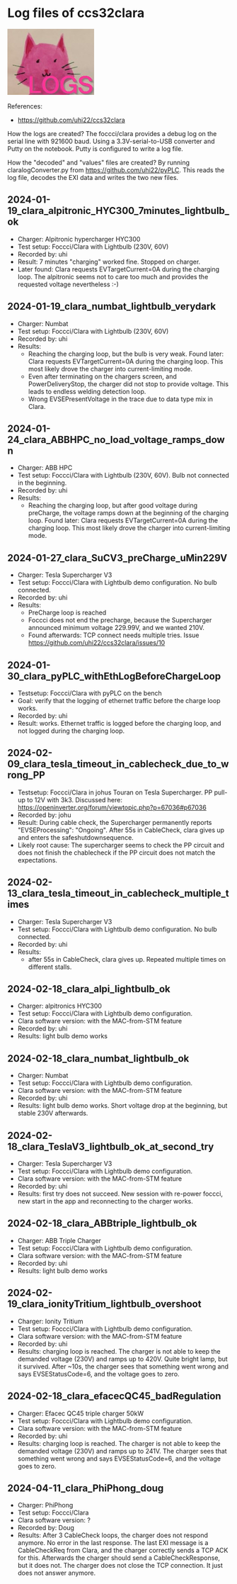 # Log files of ccs32clara

![image](clara_logs.jpg)

References:
- https://github.com/uhi22/ccs32clara

How the logs are created? The foccci/clara provides a debug log on the serial line with 921600 baud. Using a 3.3V-serial-to-USB converter and Putty on the notebook.
Putty is configured to write a log file.

How the "decoded" and "values" files are created? By running claralogConverter.py from https://github.com/uhi22/pyPLC. This reads the log file, decodes the EXI data and writes the two new files.


## 2024-01-19_clara_alpitronic_HYC300_7minutes_lightbulb_ok

- Charger: Alpitronic hypercharger HYC300
- Test setup: Foccci/Clara with Lightbulb (230V, 60V)
- Recorded by: uhi
- Result: 7 minutes "charging" worked fine. Stopped on charger.
- Later found: Clara requests EVTargetCurrent=0A during the charging loop. The alpitronic seems not to care too much and provides the requested voltage nevertheless :-)

## 2024-01-19_clara_numbat_lightbulb_verydark

- Charger: Numbat
- Test setup: Foccci/Clara with Lightbulb (230V, 60V)
- Recorded by: uhi
- Results:
    - Reaching the charging loop, but the bulb is very weak. Found later: Clara requests EVTargetCurrent=0A during the charging loop. This most likely drove the charger into current-limiting mode.
    - Even after terminating on the chargers screen, and PowerDeliveryStop, the charger did not stop to provide voltage. This leads to endless welding detection loop.
    - Wrong EVSEPresentVoltage in the trace due to data type mix in Clara.

## 2024-01-24_clara_ABBHPC_no_load_voltage_ramps_down

- Charger: ABB HPC
- Test setup: Foccci/Clara with Lightbulb (230V, 60V). Bulb not connected in the beginning.
- Recorded by: uhi
- Results:
    - Reaching the charging loop, but after good voltage during preCharge, the voltage ramps down at the beginning of the charging loop. Found later: Clara requests EVTargetCurrent=0A during the charging loop. This most likely drove the charger into current-limiting mode.

## 2024-01-27_clara_SuCV3_preCharge_uMin229V

- Charger: Tesla Supercharger V3
- Test setup: Foccci/Clara with Lightbulb demo configuration. No bulb connected.
- Recorded by: uhi
- Results:
    - PreCharge loop is reached
    - Foccci does not end the precharge, because the Supercharger announced minimum voltage 229.99V, and we wanted 210V.
    - Found afterwards: TCP connect needs multiple tries. Issue https://github.com/uhi22/ccs32clara/issues/10

## 2024-01-30_clara_pyPLC_withEthLogBeforeChargeLoop

- Testsetup: Foccci/Clara with pyPLC on the bench
- Goal: verify that the logging of ethernet traffic before the charge loop works.
- Recorded by: uhi
- Result: works. Ethernet traffic is logged before the charging loop, and not logged during the charging loop.

## 2024-02-09_clara_tesla_timeout_in_cablecheck_due_to_wrong_PP

- Testsetup: Foccci/Clara in johus Touran on Tesla Supercharger. PP pull-up to 12V with 3k3. Discussed here: https://openinverter.org/forum/viewtopic.php?p=67036#p67036
- Recorded by: johu
- Result: During cable check, the Supercharger permanently reports "EVSEProcessing": "Ongoing". After 55s in CableCheck, clara gives up and enters the safeshutdownsequence.
- Likely root cause: The supercharger seems to check the PP circuit and does not finish the chablecheck if the PP circuit does not match the expectations.

## 2024-02-13_clara_tesla_timeout_in_cablecheck_multiple_times
- Charger: Tesla Supercharger V3
- Test setup: Foccci/Clara with Lightbulb demo configuration. No bulb connected.
- Recorded by: uhi
- Results:
    - after 55s in CableCheck, clara gives up. Repeated multiple times on different stalls.

## 2024-02-18_clara_alpi_lightbulb_ok
- Charger: alpitronics HYC300
- Test setup: Foccci/Clara with Lightbulb demo configuration.
- Clara software version: with the MAC-from-STM feature
- Recorded by: uhi
- Results: light bulb demo works

## 2024-02-18_clara_numbat_lightbulb_ok
- Charger: Numbat
- Test setup: Foccci/Clara with Lightbulb demo configuration.
- Clara software version: with the MAC-from-STM feature
- Recorded by: uhi
- Results: light bulb demo works. Short voltage drop at the beginning, but stable 230V afterwards.

## 2024-02-18_clara_TeslaV3_lightbulb_ok_at_second_try
- Charger: Tesla Supercharger V3
- Test setup: Foccci/Clara with Lightbulb demo configuration.
- Clara software version: with the MAC-from-STM feature
- Recorded by: uhi
- Results: first try does not succeed. New session with re-power foccci, new start in the app and reconnecting to the charger works.

## 2024-02-18_clara_ABBtriple_lightbulb_ok
- Charger: ABB Triple Charger
- Test setup: Foccci/Clara with Lightbulb demo configuration.
- Clara software version: with the MAC-from-STM feature
- Recorded by: uhi
- Results: light bulb demo works

## 2024-02-19_clara_ionityTritium_lightbulb_overshoot
- Charger: Ionity Tritium
- Test setup: Foccci/Clara with Lightbulb demo configuration.
- Clara software version: with the MAC-from-STM feature
- Recorded by: uhi
- Results: charging loop is reached. The charger is not able to keep the demanded voltage (230V) and ramps up to 420V. Quite bright lamp, but it survived. After ~10s, the charger sees that something went wrong and says EVSEStatusCode=6, and the voltage goes to zero.

## 2024-02-18_clara_efacecQC45_badRegulation
- Charger: Efacec QC45 triple charger 50kW
- Test setup: Foccci/Clara with Lightbulb demo configuration.
- Clara software version: with the MAC-from-STM feature
- Recorded by: uhi
- Results: charging loop is reached. The charger is not able to keep the demanded voltage (230V) and ramps up to 241V. The charger sees that something went wrong and says EVSEStatusCode=6, and the voltage goes to zero.

## 2024-04-11_clara_PhiPhong_doug
- Charger: PhiPhong
- Test setup: Foccci/Clara
- Clara software version: ?
- Recorded by: Doug
- Results: After 3 CableCheck loops, the charger does not respond anymore. No error in the last response. The last EXI message is a CableCheckReq from Clara, and the charger correctly sends a TCP ACK for this. Afterwards the charger should send a CableCheckResponse, but it does not. The charger does not close the TCP connection. It just does not answer anymore.
